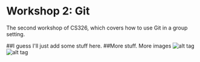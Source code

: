# Workshop 2: Git

The second workshop of CS326, which covers how to use Git in a group setting.

##I guess I'll just add some stuff here.
##More stuff. More images
![alt tag](https://i.imgur.com/xVtN37y.jpg)
![alt tag](https://i.imgur.com/JgtAo12.jpg)

